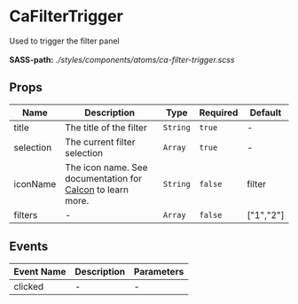 # CaFilterTrigger

Used to trigger the filter panel<br><br> **SASS-path:** _./styles/components/atoms/ca-filter-trigger.scss_

## Props

<!-- @vuese:CaFilterTrigger:props:start -->
|Name|Description|Type|Required|Default|
|---|---|---|---|---|
|title|The title of the filter|`String`|`true`|-|
|selection|The current filter selection|`Array`|`true`|-|
|iconName|The icon name. See documentation for [CaIcon](/components/CaIcon) to learn more.|`String`|`false`|filter|
|filters|-|`Array`|`false`|["1","2"]|

<!-- @vuese:CaFilterTrigger:props:end -->


## Events

<!-- @vuese:CaFilterTrigger:events:start -->
|Event Name|Description|Parameters|
|---|---|---|
|clicked|-|-|

<!-- @vuese:CaFilterTrigger:events:end -->


